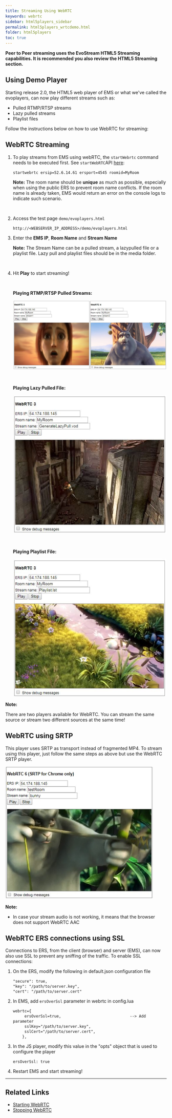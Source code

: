 ```yaml
---
title: Streaming Using WebRTC
keywords: webrtc
sidebar: html5players_sidebar
permalink: html5players_wrtcdemo.html
folder: html5players
toc: true
---
```


**Peer to Peer streaming uses the EvoStream HTML5 Streaming capabilities. It is recommended you also review the HTML5 Streaming section.**



## Using Demo Player

Starting release 2.0, the HTML5 web player of EMS or what we've called the evoplayers, can now play different streams such as: 

- Pulled RTMP/RTSP streams
- Lazy pulled streams
- Playlist files

Follow the instructions below on how to use WebRTC for streaming:



## WebRTC Streaming

1. To play streams from EMS using webRTC, the `startWebrtc` command needs to be executed first. See `startWebRTC`API [here](api_startWebRTC.html):

   ```
   startwebrtc ersip=52.6.14.61 ersport=4545 roomid=MyRoom
   ```

   **Note:** The room name should be **unique** as much as possible, especially when using the public ERS to prevent room name conflicts. If the room name is already taken, EMS would return an error on the console logs to indicate such scenario.

   ​

2. Access the test page `demo/evoplayers.html`

   ```
   http://<WEBSERVER_IP_ADDRESS>/demo/evoplayers.html
   ```

3. Enter the **EMS IP**, **Room Name** and **Stream Name** 

   **Note:** The Stream Name can be a pulled stream, a lazypulled file or a playlist file. Lazy pull and playlist files should be in the media folder.

   ​

4. Hit **Play** to start streaming!

   ​

   **Playing RTMP/RTSP Pulled Streams:**

   ![](images/html5/webrtc.jpg)

   ​

   **Playing Lazy Pulled File:**

   ![](images/html5/play_wrtc_lazypull.jpg)

   ​

   **Playing Playlist File:**

   ![](images/html5/play_wrtc_playlist.jpg)




**Note:**

There are two players available for WebRTC. You can stream the same source or stream two different sources at the same time!



## WebRTC using SRTP

This player uses SRTP as transport instead of fragmented MP4. To stream using this player, just follow the same steps as above but use the WebRTC SRTP player. 

![](images/html5/play_wrtcsrtp.jpg)



**Note:** 

- In case your stream audio is not working, it means that the browser does not support WebRTC AAC





## WebRTC ERS connections using SSL

Connections to ERS, from the client (browser) and server (EMS), can now also use SSL to prevent any sniffing of the traffic. To enable SSL connections:

1. On the ERS, modify the following in default.json configuration file

   ```
   "secure": true,
   "key": "/path/to/server.key",
   "cert": "/path/to/server.cert"
   ```

2. In EMS, add `ersOverSsl` parameter in webrtc in config.lua

   ```
   webrtc={
   		ersOverSsl=true,                              --> Add parameter
   		sslKey="/path/to/server.key",
   		sslCert="/path/to/server.cert",
   	   },
   ```

3. In the JS player, modify this value in the "opts" object that is used to configure the player

   ```
   ersOverSsl: true
   ```

4. Restart EMS and start streaming!

------

## Related Links

- [Starting WebRTC](api/startWebRTC.html)
- [Stopping WebRTC](stopWebRTC.html)

